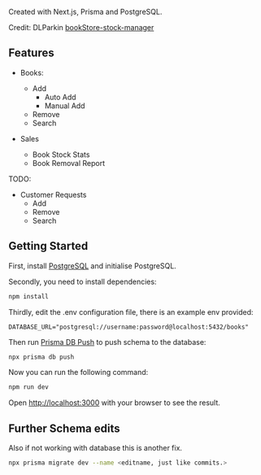 Created with Next.js, Prisma and PostgreSQL.

Credit: DLParkin [bookStore-stock-manager](https://github.com/DLParkin/bookStore-stock-manager)

## Features

- Books:

  - Add
    - Auto Add
    - Manual Add
  - Remove
  - Search

- Sales
  - Book Stock Stats
  - Book Removal Report

TODO:

- Customer Requests
  - Add
  - Remove
  - Search

## Getting Started

First, install [PostgreSQL](https://www.postgresql.org/) and initialise PostgreSQL.

Secondly, you need to install dependencies:

```bash
npm install
```

Thirdly, edit the .env configuration file, there is an example env provided:

```
DATABASE_URL="postgresql://username:password@localhost:5432/books"
```

Then run [Prisma DB Push](https://www.prisma.io/docs/reference/api-reference/command-reference#db-push) to push schema to the database:

```bash
npx prisma db push
```

Now you can run the following command:

```bash
npm run dev
```

Open [http://localhost:3000](http://localhost:3000) with your browser to see the result.

## Further Schema edits

Also if not working with database this is another fix.

```bash
npx prisma migrate dev --name <editname, just like commits.>
```

